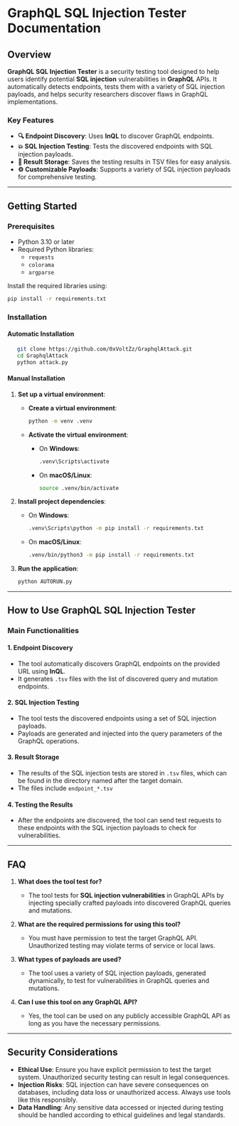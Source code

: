 
# GraphQL SQL Injection Tester Documentation

## Overview
**GraphQL SQL Injection Tester** is a security testing tool designed to help users identify potential **SQL injection** vulnerabilities in **GraphQL** APIs. It automatically detects endpoints, tests them with a variety of SQL injection payloads, and helps security researchers discover flaws in GraphQL implementations.

### Key Features
- **🔍 Endpoint Discovery**: Uses **InQL** to discover GraphQL endpoints.
- **💥 SQL Injection Testing**: Tests the discovered endpoints with SQL injection payloads.
- **📂 Result Storage**: Saves the testing results in TSV files for easy analysis.
- **⚙️ Customizable Payloads**: Supports a variety of SQL injection payloads for comprehensive testing.

---

## Getting Started

### Prerequisites
- Python 3.10 or later
- Required Python libraries:
  - `requests`
  - `colorama`
  - `argparse`

Install the required libraries using:
```bash
pip install -r requirements.txt
```

### Installation

#### Automatic Installation

```bash
   git clone https://github.com/0xVoltZz/GraphqlAttack.git
   cd GraphqlAttack
   python attack.py
```

#### Manual Installation
1. **Set up a virtual environment**:
   - **Create a virtual environment**:
     ```bash
     python -m venv .venv
     ```

   - **Activate the virtual environment**:
     - On **Windows**:
       ```bash
       .venv\Scripts\activate
       ```
     - On **macOS/Linux**:
       ```bash
       source .venv/bin/activate
       ```

2. **Install project dependencies**:
   - On **Windows**:
     ```bash
     .venv\Scripts\python -m pip install -r requirements.txt
     ```
   - On **macOS/Linux**:
     ```bash
     .venv/bin/python3 -m pip install -r requirements.txt
     ```

3. **Run the application**:
   ```bash
   python AUTORUN.py
   ```

---

## How to Use GraphQL SQL Injection Tester

### Main Functionalities

#### 1. Endpoint Discovery
- The tool automatically discovers GraphQL endpoints on the provided URL using **InQL**.
- It generates `.tsv` files with the list of discovered query and mutation endpoints.

#### 2. SQL Injection Testing
- The tool tests the discovered endpoints using a set of SQL injection payloads.
- Payloads are generated and injected into the query parameters of the GraphQL operations.

#### 3. Result Storage
- The results of the SQL injection tests are stored in `.tsv` files, which can be found in the directory named after the target domain.
- The files include `endpoint_*.tsv` 

#### 4. Testing the Results
- After the endpoints are discovered, the tool can send test requests to these endpoints with the SQL injection payloads to check for vulnerabilities.

---

## FAQ

1. **What does the tool test for?**
   - The tool tests for **SQL injection vulnerabilities** in GraphQL APIs by injecting specially crafted payloads into discovered GraphQL queries and mutations.

2. **What are the required permissions for using this tool?**
   - You must have permission to test the target GraphQL API. Unauthorized testing may violate terms of service or local laws.

3. **What types of payloads are used?**
   - The tool uses a variety of SQL injection payloads, generated dynamically, to test for vulnerabilities in GraphQL queries and mutations.

4. **Can I use this tool on any GraphQL API?**
   - Yes, the tool can be used on any publicly accessible GraphQL API as long as you have the necessary permissions.

---

## Security Considerations

- **Ethical Use**: Ensure you have explicit permission to test the target system. Unauthorized security testing can result in legal consequences.
- **Injection Risks**: SQL injection can have severe consequences on databases, including data loss or unauthorized access. Always use tools like this responsibly.
- **Data Handling**: Any sensitive data accessed or injected during testing should be handled according to ethical guidelines and legal standards.

